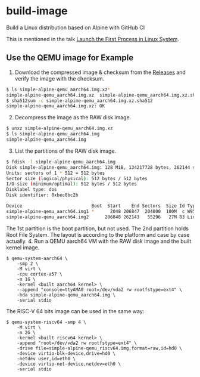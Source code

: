 # build-image
Build a Linux distribution based on Alpine with GitHub CI

This is mentioned in the talk [Launch the First Process in Linux System](https://www.slideshare.net/chienhungpan/launch-the-first-process-in-linux-system).

## Use the QEMU image for Example

1. Download the compressed image & checksum from the [Releases](https://github.com/starnight/build-image/releases) and verify the image with the checksum.
```sh
$ ls simple-alpine-qemu_aarch64.img.xz*
simple-alpine-qemu_aarch64.img.xz  simple-alpine-qemu_aarch64.img.xz.sha512
$ sha512sum -c simple-alpine-qemu_aarch64.img.xz.sha512
simple-alpine-qemu_aarch64.img.xz: OK
```
2. Decompress the image as the RAW disk image.
```sh
$ unxz simple-alpine-qemu_aarch64.img.xz
$ ls simple-alpine-qemu_aarch64.img
simple-alpine-qemu_aarch64.img
```
3. List the partitions of the RAW disk image.
```sh
$ fdisk -l simple-alpine-qemu_aarch64.img
Disk simple-alpine-qemu_aarch64.img: 128 MiB, 134217728 bytes, 262144 sectors
Units: sectors of 1 * 512 = 512 bytes
Sector size (logical/physical): 512 bytes / 512 bytes
I/O size (minimum/optimal): 512 bytes / 512 bytes
Disklabel type: dos
Disk identifier: 0xbec8bc2b

Device                          Boot  Start    End Sectors  Size Id Type
simple-alpine-qemu_aarch64.img1 *      2048 206847  204800  100M  c W95 FAT32 (LBA)
simple-alpine-qemu_aarch64.img2      206848 262143   55296   27M 83 Linux
```
  The 1st partition is the boot partition, but not used.  The 2nd partition holds Root File System.  The layout is according to the platform and case by case actually.
4. Run a QEMU aarch64 VM with the RAW disk image and the built kernel image.
```
$ qemu-system-aarch64 \
	-smp 2 \
	-M virt \
	-cpu cortex-a57 \
	-m 1G \
	-kernel <built aarch64 kernel> \
	--append "console=ttyAMA0 root=/dev/vda2 rw rootfstype=ext4" \
	-hda simple-alpine-qemu_aarch64.img \
	-serial stdio
```

The RISC-V 64 bits image can be used in the same way:
```
$ qemu-system-riscv64 -smp 4 \
    -M virt \
    -m 2G \
    -kernel <built riscv64 kernel> \
    -append "root=/dev/vda2 rw rootfstype=ext4" \
    -drive file=simple-alpine-qemu_riscv64.img,format=raw,id=hd0 \
    -device virtio-blk-device,drive=hd0 \
    -netdev user,id=eth0 \
    -device virtio-net-device,netdev=eth0 \
    -serial stdio
```
